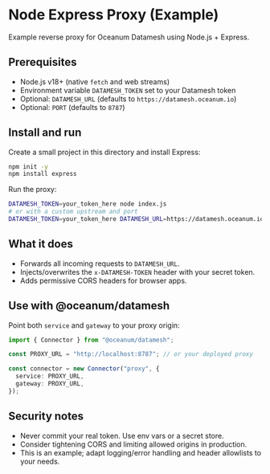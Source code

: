 # Node Express Proxy (Example)

Example reverse proxy for Oceanum Datamesh using Node.js + Express.

## Prerequisites

- Node.js v18+ (native `fetch` and web streams)
- Environment variable `DATAMESH_TOKEN` set to your Datamesh token
- Optional: `DATAMESH_URL` (defaults to `https://datamesh.oceanum.io`)
- Optional: `PORT` (defaults to `8787`)

## Install and run

Create a small project in this directory and install Express:

```sh
npm init -y
npm install express
```

Run the proxy:

```sh
DATAMESH_TOKEN=your_token_here node index.js
# or with a custom upstream and port
DATAMESH_TOKEN=your_token_here DATAMESH_URL=https://datamesh.oceanum.io PORT=8080 node index.js
```

## What it does

- Forwards all incoming requests to `DATAMESH_URL`.
- Injects/overwrites the `x-DATAMESH-TOKEN` header with your secret token.
- Adds permissive CORS headers for browser apps.

## Use with @oceanum/datamesh

Point both `service` and `gateway` to your proxy origin:

```ts
import { Connector } from "@oceanum/datamesh";

const PROXY_URL = "http://localhost:8787"; // or your deployed proxy

const connector = new Connector("proxy", {
  service: PROXY_URL,
  gateway: PROXY_URL,
});
```

## Security notes

- Never commit your real token. Use env vars or a secret store.
- Consider tightening CORS and limiting allowed origins in production.
- This is an example; adapt logging/error handling and header allowlists to your needs.
